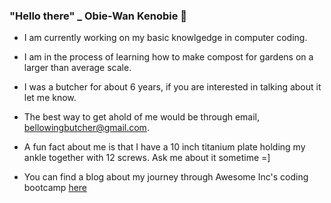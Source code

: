 ### "Hello there" _ Obie-Wan Kenobie 👋
- I am currently working on my basic knowlgedge in computer coding.

- I am in the process of learning how to make compost for gardens on a larger than average scale.

- I was a butcher for about 6 years, if you are interested in talking about it let me know.

- The best way to get ahold of me would be through email, bellowingbutcher@gmail.com.

- A fun fact about me is that I have a 10 inch titanium plate holding my ankle together with 12 screws.
Ask me about it sometime =]

- You can find a blog about my journey through Awesome Inc's coding bootcamp [here](https://bellowingbutcher.github.io/posts/blogLog) 

